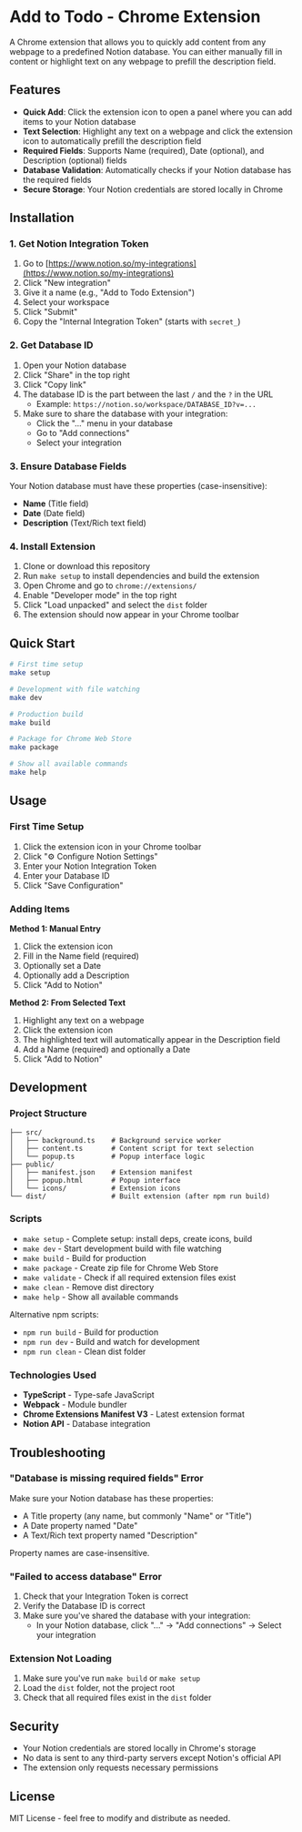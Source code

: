 # Add to Todo - Chrome Extension

A Chrome extension that allows you to quickly add content from any webpage to a predefined Notion database. You can either manually fill in content or highlight text on any webpage to prefill the description field.

## Features

- **Quick Add**: Click the extension icon to open a panel where you can add items to your Notion database
- **Text Selection**: Highlight any text on a webpage and click the extension icon to automatically prefill the description field
- **Required Fields**: Supports Name (required), Date (optional), and Description (optional) fields
- **Database Validation**: Automatically checks if your Notion database has the required fields
- **Secure Storage**: Your Notion credentials are stored locally in Chrome

## Installation

### 1. Get Notion Integration Token

1. Go to [https://www.notion.so/my-integrations](https://www.notion.so/my-integrations)
2. Click "New integration"
3. Give it a name (e.g., "Add to Todo Extension")
4. Select your workspace
5. Click "Submit"
6. Copy the "Internal Integration Token" (starts with `secret_`)

### 2. Get Database ID

1. Open your Notion database
2. Click "Share" in the top right
3. Click "Copy link"
4. The database ID is the part between the last `/` and the `?` in the URL
   - Example: `https://notion.so/workspace/DATABASE_ID?v=...`
5. Make sure to share the database with your integration:
   - Click the "..." menu in your database
   - Go to "Add connections"
   - Select your integration

### 3. Ensure Database Fields

Your Notion database must have these properties (case-insensitive):
- **Name** (Title field)
- **Date** (Date field) 
- **Description** (Text/Rich text field)

### 4. Install Extension

1. Clone or download this repository
2. Run `make setup` to install dependencies and build the extension
3. Open Chrome and go to `chrome://extensions/`
4. Enable "Developer mode" in the top right
5. Click "Load unpacked" and select the `dist` folder
6. The extension should now appear in your Chrome toolbar

## Quick Start

```bash
# First time setup
make setup

# Development with file watching
make dev

# Production build
make build

# Package for Chrome Web Store
make package

# Show all available commands
make help
```

## Usage

### First Time Setup

1. Click the extension icon in your Chrome toolbar
2. Click "⚙️ Configure Notion Settings"
3. Enter your Notion Integration Token
4. Enter your Database ID
5. Click "Save Configuration"

### Adding Items

**Method 1: Manual Entry**
1. Click the extension icon
2. Fill in the Name field (required)
3. Optionally set a Date
4. Optionally add a Description
5. Click "Add to Notion"

**Method 2: From Selected Text**
1. Highlight any text on a webpage
2. Click the extension icon
3. The highlighted text will automatically appear in the Description field
4. Add a Name (required) and optionally a Date
5. Click "Add to Notion"

## Development

### Project Structure

```
├── src/
│   ├── background.ts    # Background service worker
│   ├── content.ts       # Content script for text selection
│   └── popup.ts         # Popup interface logic
├── public/
│   ├── manifest.json    # Extension manifest
│   ├── popup.html       # Popup interface
│   └── icons/           # Extension icons
└── dist/                # Built extension (after npm run build)
```

### Scripts

- `make setup` - Complete setup: install deps, create icons, build
- `make dev` - Start development build with file watching
- `make build` - Build for production
- `make package` - Create zip file for Chrome Web Store
- `make validate` - Check if all required extension files exist
- `make clean` - Remove dist directory
- `make help` - Show all available commands

Alternative npm scripts:
- `npm run build` - Build for production
- `npm run dev` - Build and watch for development
- `npm run clean` - Clean dist folder

### Technologies Used

- **TypeScript** - Type-safe JavaScript
- **Webpack** - Module bundler
- **Chrome Extensions Manifest V3** - Latest extension format
- **Notion API** - Database integration

## Troubleshooting

### "Database is missing required fields" Error

Make sure your Notion database has these properties:
- A Title property (any name, but commonly "Name" or "Title")
- A Date property named "Date"
- A Text/Rich text property named "Description"

Property names are case-insensitive.

### "Failed to access database" Error

1. Check that your Integration Token is correct
2. Verify the Database ID is correct
3. Make sure you've shared the database with your integration:
   - In your Notion database, click "..." → "Add connections" → Select your integration

### Extension Not Loading

1. Make sure you've run `make build` or `make setup`
2. Load the `dist` folder, not the project root
3. Check that all required files exist in the `dist` folder

## Security

- Your Notion credentials are stored locally in Chrome's storage
- No data is sent to any third-party servers except Notion's official API
- The extension only requests necessary permissions

## License

MIT License - feel free to modify and distribute as needed.
